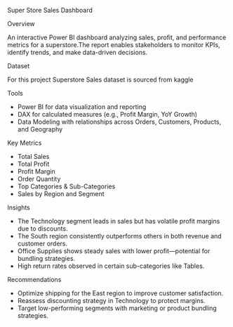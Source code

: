 Super Store Sales Dashboard

Overview

An interactive Power BI dashboard analyzing sales, profit, and performance metrics for a superstore.The report enables stakeholders to monitor KPIs, identify trends, and make data-driven decisions.

Dataset

For this project Superstore Sales dataset is sourced from kaggle

Tools

- Power BI for data visualization and reporting
- DAX for calculated measures (e.g., Profit Margin, YoY Growth)
- Data Modeling with relationships across Orders, Customers, Products, and Geography

Key Metrics

- Total Sales
- Total Profit
- Profit Margin
- Order Quantity
- Top Categories & Sub-Categories
- Sales by Region and Segment

Insights

- The Technology segment leads in sales but has volatile profit margins due to discounts.
- The South region consistently outperforms others in both revenue and customer orders.
- Office Supplies shows steady sales with lower profit—potential for bundling strategies.
- High return rates observed in certain sub-categories like Tables.

Recommendations

- Optimize shipping for the East region to improve customer satisfaction.
- Reassess discounting strategy in Technology to protect margins.
- Target low-performing segments with marketing or product bundling strategies.

